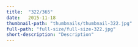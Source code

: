 ```yaml
---
title:  "322/365"
date:   2015-11-18
thumbnail-path: "thumbnails/thumbnail-322.jpg"
full-path: "full-size/full-size-322.jpg"
short-description: "Description"
---
```

